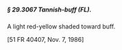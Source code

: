 ##### § 29.3067 Tannish-buff (FL). #####

A light red-yellow shaded toward buff.

[51 FR 40407, Nov. 7, 1986]